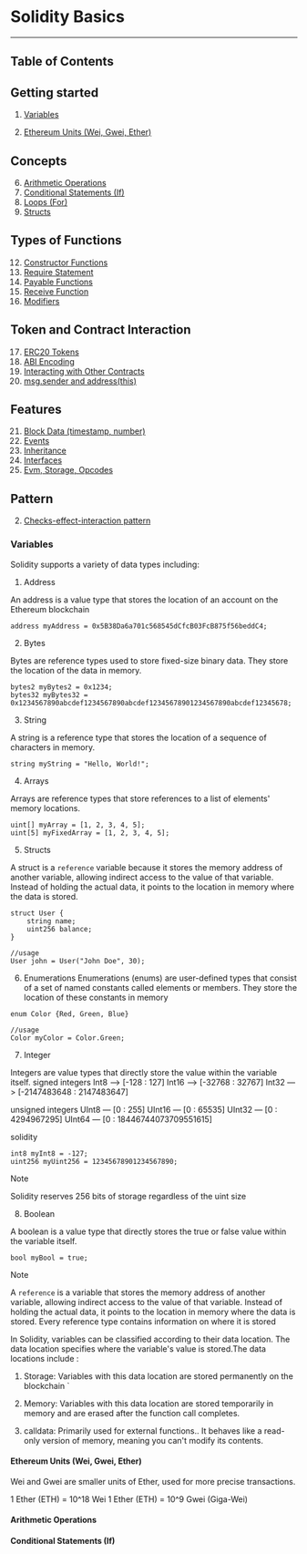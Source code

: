 # Solidity Basics
---
## Table of Contents

## Getting started 
1. [Variables](#Variables)

2. [Ethereum Units (Wei, Gwei, Ether)](#ethereum-units-wei-gwei-ether)

## Concepts
6. [Arithmetic Operations](#arithmetic-operations)
7. [Conditional Statements (If)](#conditional-statements-if)
8. [Loops (For)](#loops-for)
9. [Structs](#structs)


## Types of Functions
12. [Constructor Functions](#constructor-functions)
13. [Require Statement](#require-statement)
14. [Payable Functions](#payable-functions)
15. [Receive Function](#receive-function)
16. [Modifiers](#modifiers)

## Token and Contract Interaction
17. [ERC20 Tokens](#erc20-tokens)
18. [ABI Encoding](#abi-encoding)
19. [Interacting with Other Contracts](#interacting-with-other-contracts)
20. [msg.sender and address(this)](#msgsender-and-addressthis)

##  Features
21. [Block Data (timestamp, number)](#block-data-timestamp-number)
22. [Events](#events)
23. [Inheritance](#inheritance)
24. [Interfaces](#interfaces)
25.    [Evm, Storage, Opcodes](#evm)

## Pattern
2.  [Checks-effect-interaction pattern](#Checks-effect-interaction)


### Variables
Solidity supports a variety of data types including:

1. Address

An address is a value  type that stores the location of an account on the Ethereum blockchain
```solidity
address myAddress = 0x5B38Da6a701c568545dCfcB03FcB875f56beddC4;
```

2. Bytes

Bytes are reference types used to store fixed-size binary data. They store the location of the data in memory.
```solidity
bytes2 myBytes2 = 0x1234;
bytes32 myBytes32 = 0x1234567890abcdef1234567890abcdef12345678901234567890abcdef12345678;
```
3. String

A string is a reference type that stores the location of a sequence of characters in memory.
```solidity
string myString = "Hello, World!";
```

4. Arrays

Arrays are reference types that store references to a list of elements' memory locations.

```solidity
uint[] myArray = [1, 2, 3, 4, 5];
uint[5] myFixedArray = [1, 2, 3, 4, 5];
```

5. Structs

A struct  is a `reference` variable because it stores the memory address of another variable, allowing indirect access to the value of that variable. Instead of holding the actual data, it points to the location in memory where the data is stored.

```solidity
struct User {
    string name;
    uint256 balance;
} 

//usage 
User john = User("John Doe", 30);
```

6. Enumerations
Enumerations (enums) are user-defined types that consist of a set of named constants called elements or members. They store the location of these constants in memory

```solidity
enum Color {Red, Green, Blue}

//usage 
Color myColor = Color.Green;
```

7. Integer

Integers are value types that directly store the value within the variable itself.
signed integers
Int8 —>   [-128 : 127]
Int16 —> [-32768 : 32767]
Int32 —> [-2147483648 : 2147483647]

unsigned integers
UInt8 — [0 : 255]
UInt16 — [0 : 65535]
UInt32 — [0 : 4294967295]
UInt64 — [0 : 18446744073709551615]


solidity
```solidity
int8 myInt8 = -127;
uint256 myUint256 = 12345678901234567890;
```
>[!NOTE]
>Solidity reserves 256 bits of storage regardless of the uint size


8. Boolean

A boolean is a value type that directly stores the true or false value within the variable itself.

```solidity
bool myBool = true;
```

>[!NOTE]
>A `reference` is a variable that stores the memory address of another variable, allowing indirect access to the value of that variable. Instead of holding the actual data, it points to the location in memory where the data is stored. Every reference type contains information on where it is stored


In Solidity, variables can be classified according to their data location. The data location specifies where the variable's value is stored.The  data locations include :

1. Storage: Variables with this data location are stored permanently on the blockchain
`

2. Memory: Variables with this data location are stored temporarily in memory and are erased after the function call completes.

3. calldata: Primarily used for external functions.. It behaves like a read-only version of memory, meaning you can't modify its contents.

#### Ethereum Units (Wei, Gwei, Ether)

Wei and Gwei are smaller units of Ether, used for more precise transactions.

1 Ether (ETH) = 10^18 Wei
1 Ether (ETH) = 10^9 Gwei (Giga-Wei)

#### Arithmetic Operations

#### Conditional Statements (If)







